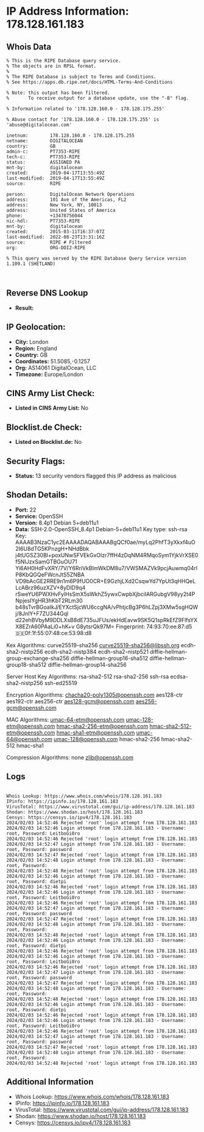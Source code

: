 # IP Address Information: 178.128.161.183

## Whois Data
```
% This is the RIPE Database query service.
% The objects are in RPSL format.
%
% The RIPE Database is subject to Terms and Conditions.
% See https://apps.db.ripe.net/docs/HTML-Terms-And-Conditions

% Note: this output has been filtered.
%       To receive output for a database update, use the "-B" flag.

% Information related to '178.128.160.0 - 178.128.175.255'

% Abuse contact for '178.128.160.0 - 178.128.175.255' is 'abuse@digitalocean.com'

inetnum:        178.128.160.0 - 178.128.175.255
netname:        DIGITALOCEAN
country:        GB
admin-c:        PT7353-RIPE
tech-c:         PT7353-RIPE
status:         ASSIGNED PA
mnt-by:         digitalocean
created:        2019-04-17T13:55:49Z
last-modified:  2019-04-17T13:55:49Z
source:         RIPE

person:         DigitalOcean Network Operations
address:        101 Ave of the Americas, FL2
address:        New York, NY, 10013
address:        United States of America
phone:          +13478756044
nic-hdl:        PT7353-RIPE
mnt-by:         digitalocean
created:        2015-03-11T16:37:07Z
last-modified:  2022-08-23T13:31:16Z
source:         RIPE # Filtered
org:            ORG-DOI2-RIPE

% This query was served by the RIPE Database Query Service version 1.109.1 (SHETLAND)



```
## Reverse DNS Lookup
- **Result:** 

## IP Geolocation:
- **City:** London
- **Region:** England
- **Country:** GB
- **Coordinates:** 51.5085,-0.1257
- **Org:** AS14061 DigitalOcean, LLC
- **Timezone:** Europe/London

## CINS Army List Check:
- **Listed in CINS Army List:** 
No

## Blocklist.de Check:
- **Listed on Blocklist.de:** 
No

## Security Flags:
- **Status:** 13 security vendors flagged this IP address as malicious

## Shodan Details:
- **Port:** 22
- **Service:** OpenSSH
- **Version:** 8.4p1 Debian 5+deb11u1
- **Data:** SSH-2.0-OpenSSH_8.4p1 Debian-5+deb11u1
Key type: ssh-rsa
Key: AAAAB3NzaC1yc2EAAAADAQABAAABgQCf0ae/myLq2PhfT3yXkxf4uO2I6U8dTG5KPnzgH+NHdBbk
j4tUGSZ30Bl+poxUNwSFVEkGxOIzr7ffH4zDqNM4RMqoSym1YjkVrXSE0f5NIJzxSamGTBGuOU71
Yi6AH0HdFvXRY/7V/Y6RriVkBImWkDM8u7/VWSMAZVk9pcjAuwmq04rlP8KbQGQeFWcnJtS5ZNBA
VD9bAcGE2RRE9n1m6P9fUO0CR+E9GzhjLXd2CsqwYd7YpUt3qHHQeLLcABrz96uzXZV+8yDlD9q4
rSweYU6PWXHvFylHsSmX5sWkhZ5ywxCwpbXjbciIARGubgV98yy2t4PNpjesIYgHR3hKbT2RLm30
b48sTvrBGoaIkJ/EYXctSjcWU6ccgNA/vPhtjcBg3P6hLZpj3XMw5sgHQWj/8JnlY+F7ZU344Gql
d22ehBVbyM9DDLXsB8dE735uJFUs/ekHdEavw9SK5Q1spRkEfZ9FlfsYXX8EZrA60PAaLi0+hK+v
G8ytsrQk97M=
Fingerprint: 74:93:70:ee:87:d5:de:0f:1f:55:07:48:ce:53:98:d8

Kex Algorithms:
	curve25519-sha256
	curve25519-sha256@libssh.org
	ecdh-sha2-nistp256
	ecdh-sha2-nistp384
	ecdh-sha2-nistp521
	diffie-hellman-group-exchange-sha256
	diffie-hellman-group16-sha512
	diffie-hellman-group18-sha512
	diffie-hellman-group14-sha256

Server Host Key Algorithms:
	rsa-sha2-512
	rsa-sha2-256
	ssh-rsa
	ecdsa-sha2-nistp256
	ssh-ed25519

Encryption Algorithms:
	chacha20-poly1305@openssh.com
	aes128-ctr
	aes192-ctr
	aes256-ctr
	aes128-gcm@openssh.com
	aes256-gcm@openssh.com

MAC Algorithms:
	umac-64-etm@openssh.com
	umac-128-etm@openssh.com
	hmac-sha2-256-etm@openssh.com
	hmac-sha2-512-etm@openssh.com
	hmac-sha1-etm@openssh.com
	umac-64@openssh.com
	umac-128@openssh.com
	hmac-sha2-256
	hmac-sha2-512
	hmac-sha1

Compression Algorithms:
	none
	zlib@openssh.com


## Logs
```

Whois Lookup: https://www.whois.com/whois/178.128.161.183
IPinfo: https://ipinfo.io/178.128.161.183
VirusTotal: https://www.virustotal.com/gui/ip-address/178.128.161.183
Shodan: https://www.shodan.io/host/178.128.161.183
Censys: https://censys.io/ipv4/178.128.161.183
2024/02/03 14:52:46 Rejected 'root' login attempt from 178.128.161.183
2024/02/03 14:52:46 Login attempt from 178.128.161.183 - Username: root, Password: LeitboGi0ro
2024/02/03 14:52:46 Rejected 'root' login attempt from 178.128.161.183
2024/02/03 14:52:47 Login attempt from 178.128.161.183 - Username: root, Password: password
2024/02/03 14:52:47 Rejected 'root' login attempt from 178.128.161.183
2024/02/03 14:52:48 Login attempt from 178.128.161.183 - Username: root, Password:
2024/02/03 14:52:48 Rejected 'root' login attempt from 178.128.161.183
2024/02/03 14:52:46 Login attempt from 178.128.161.183 - Username: root, Password: dietpi
2024/02/03 14:52:46 Rejected 'root' login attempt from 178.128.161.183
2024/02/03 14:52:46 Login attempt from 178.128.161.183 - Username: root, Password: LeitboGi0ro
2024/02/03 14:52:46 Rejected 'root' login attempt from 178.128.161.183
2024/02/03 14:52:47 Login attempt from 178.128.161.183 - Username: root, Password: password
2024/02/03 14:52:47 Rejected 'root' login attempt from 178.128.161.183
2024/02/03 14:52:48 Login attempt from 178.128.161.183 - Username: root, Password:
2024/02/03 14:52:48 Rejected 'root' login attempt from 178.128.161.183
2024/02/03 14:52:46 Login attempt from 178.128.161.183 - Username: root, Password: dietpi
2024/02/03 14:52:46 Rejected 'root' login attempt from 178.128.161.183
2024/02/03 14:52:46 Login attempt from 178.128.161.183 - Username: root, Password: LeitboGi0ro
2024/02/03 14:52:46 Rejected 'root' login attempt from 178.128.161.183
2024/02/03 14:52:47 Login attempt from 178.128.161.183 - Username: root, Password: password
2024/02/03 14:52:47 Rejected 'root' login attempt from 178.128.161.183
2024/02/03 14:52:48 Login attempt from 178.128.161.183 - Username: root, Password:
2024/02/03 14:52:48 Rejected 'root' login attempt from 178.128.161.183
2024/02/03 14:52:46 Login attempt from 178.128.161.183 - Username: root, Password: dietpi
2024/02/03 14:52:46 Rejected 'root' login attempt from 178.128.161.183
2024/02/03 14:52:46 Login attempt from 178.128.161.183 - Username: root, Password: LeitboGi0ro
2024/02/03 14:52:46 Rejected 'root' login attempt from 178.128.161.183
2024/02/03 14:52:47 Login attempt from 178.128.161.183 - Username: root, Password: password
2024/02/03 14:52:47 Rejected 'root' login attempt from 178.128.161.183
2024/02/03 14:52:48 Login attempt from 178.128.161.183 - Username: root, Password:
2024/02/03 14:52:48 Rejected 'root' login attempt from 178.128.161.183

```
## Additional Information
- Whois Lookup: https://www.whois.com/whois/178.128.161.183
- IPinfo: https://ipinfo.io/178.128.161.183
- VirusTotal: https://www.virustotal.com/gui/ip-address/178.128.161.183
- Shodan: https://www.shodan.io/host/178.128.161.183
- Censys: https://censys.io/ipv4/178.128.161.183

